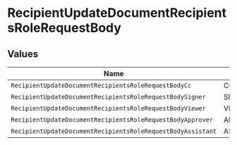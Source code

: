 # RecipientUpdateDocumentRecipientsRoleRequestBody


## Values

| Name                                                        | Value                                                       |
| ----------------------------------------------------------- | ----------------------------------------------------------- |
| `RecipientUpdateDocumentRecipientsRoleRequestBodyCc`        | CC                                                          |
| `RecipientUpdateDocumentRecipientsRoleRequestBodySigner`    | SIGNER                                                      |
| `RecipientUpdateDocumentRecipientsRoleRequestBodyViewer`    | VIEWER                                                      |
| `RecipientUpdateDocumentRecipientsRoleRequestBodyApprover`  | APPROVER                                                    |
| `RecipientUpdateDocumentRecipientsRoleRequestBodyAssistant` | ASSISTANT                                                   |